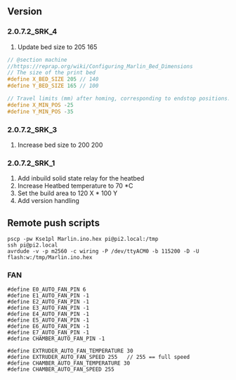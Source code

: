 ## Version

### 2.0.7.2_SRK_4
1. Update bed size to 205 165
```c
// @section machine
//https://reprap.org/wiki/Configuring_Marlin_Bed_Dimensions
// The size of the print bed
#define X_BED_SIZE 205 // 140
#define Y_BED_SIZE 165 // 100

// Travel limits (mm) after homing, corresponding to endstop positions.
#define X_MIN_POS -25
#define Y_MIN_POS -35
```

### 2.0.7.2_SRK_3
1. Increase bed size to 200 200

### 2.0.7.2_SRK_1
1. Add inbuild solid state relay for the heatbed
1. Increase Heatbed temperature to 70 *C
1. Set the build area to 120 X * 100 Y
1. Add version handling


## Remote push scripts
```
pscp -pw Kse1pl Marlin.ino.hex pi@pi2.local:/tmp
ssh pi@pi2.local
avrdude -v -p m2560 -c wiring -P /dev/ttyACM0 -b 115200 -D -U flash:w:/tmp/Marlin.ino.hex
```
### FAN
```
#define E0_AUTO_FAN_PIN 6
#define E1_AUTO_FAN_PIN -1
#define E2_AUTO_FAN_PIN -1
#define E3_AUTO_FAN_PIN -1
#define E4_AUTO_FAN_PIN -1
#define E5_AUTO_FAN_PIN -1
#define E6_AUTO_FAN_PIN -1
#define E7_AUTO_FAN_PIN -1
#define CHAMBER_AUTO_FAN_PIN -1

#define EXTRUDER_AUTO_FAN_TEMPERATURE 30
#define EXTRUDER_AUTO_FAN_SPEED 255   // 255 == full speed
#define CHAMBER_AUTO_FAN_TEMPERATURE 30
#define CHAMBER_AUTO_FAN_SPEED 255
```
